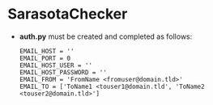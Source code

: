 # SarasotaChecker

* **auth.py** must be created and completed as follows:

    ```
    EMAIL_HOST = ''
    EMAIL_PORT = 0
    EMAIL_HOST_USER = ''
    EMAIL_HOST_PASSWORD = ''
    EMAIL_FROM = 'FromName <fromuser@domain.tld>'
    EMAIL_TO = ['ToName1 <touser1@domain.tld', 'ToName2 <touser2@domain.tld>']
    ```
